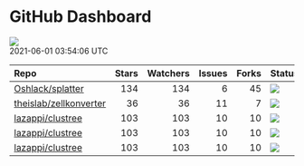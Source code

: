 GitHub Dashboard
================

![](https://github.com/lazappi/gh-dashboard/workflows/Render%20Status/badge.svg)  
2021-06-01 03:54:06 UTC

| Repo                                                                | Stars | Watchers | Issues | Forks | Status                                                                                                                                                  | Commit                                                                                                                                                                |
| :------------------------------------------------------------------ | ----: | -------: | -----: | ----: | :------------------------------------------------------------------------------------------------------------------------------------------------------ | :-------------------------------------------------------------------------------------------------------------------------------------------------------------------- |
| [Oshlack/splatter](https://github.com/Oshlack/splatter)             |   134 |      134 |      6 |    45 | [![](https://github.com/Oshlack/splatter/workflows/R-CMD-check-bioc/badge.svg)](https://github.com/Oshlack/splatter/actions/runs/859753248)             | <a href="https://github.com/Oshlack/splatter/commit/bef776a105d49621545d237cf671f4de990d8b0d" title="Merge branch 'RELEASE_3_13'">bef776</a>                          |
| [theislab/zellkonverter](https://github.com/theislab/zellkonverter) |    36 |       36 |     11 |     7 | [![](https://github.com/theislab/zellkonverter/workflows/R-CMD-check-bioc/badge.svg)](https://github.com/theislab/zellkonverter/actions/runs/859859261) | <a href="https://github.com/theislab/zellkonverter/commit/eef05c9839ab8bbaa53a087e329023c24454762f" title="Merge remote-tracking branch 'upstream/master'">eef05c</a> |
| [lazappi/clustree](https://github.com/lazappi/clustree)             |   103 |      103 |     10 |    10 | [![](https://github.com/lazappi/clustree/workflows/R-CMD-check/badge.svg)](https://github.com/lazappi/clustree/actions/runs/450958999)                  | <a href="https://github.com/lazappi/clustree/commit/df3f57713c44cf2254aa64f889c4b376cd01e7df" title="Update CI (#68)">df3f57</a>                                      |
| [lazappi/clustree](https://github.com/lazappi/clustree)             |   103 |      103 |     10 |    10 | [![](https://github.com/lazappi/clustree/workflows/pkgdown/badge.svg)](https://github.com/lazappi/clustree/actions/runs/450887969)                      | <a href="https://github.com/lazappi/clustree/commit/887e1d05ecf7dcf22b3beea3b513b8ed287cf47e" title="Run test coverage GHA on ci branch">887e1d</a>                   |
| [lazappi/clustree](https://github.com/lazappi/clustree)             |   103 |      103 |     10 |    10 | [![](https://github.com/lazappi/clustree/workflows/test-coverage/badge.svg)](https://github.com/lazappi/clustree/actions/runs/450959002)                | <a href="https://github.com/lazappi/clustree/commit/df3f57713c44cf2254aa64f889c4b376cd01e7df" title="Update CI (#68)">df3f57</a>                                      |
